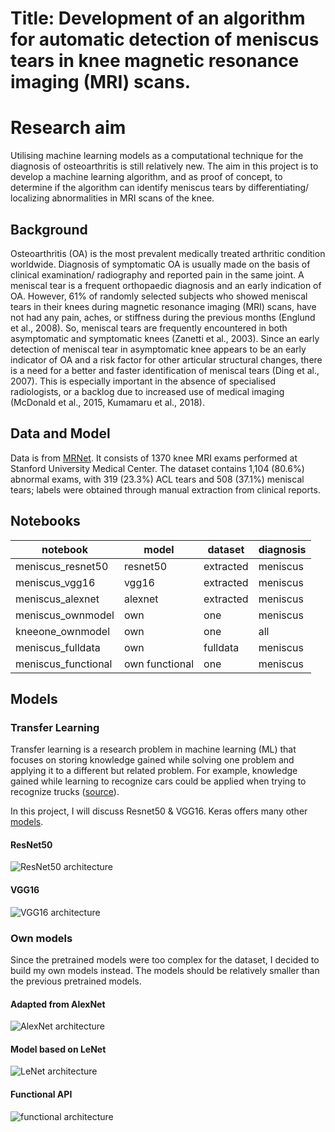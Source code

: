 # Title: Development of an algorithm for automatic detection of meniscus tears in knee magnetic resonance imaging (MRI) scans.

# Research aim
Utilising machine learning models as a computational technique for the diagnosis of osteoarthritis is still relatively new. The aim in this project is to develop a machine learning algorithm, and as proof of concept, to determine if the algorithm can identify meniscus tears by differentiating/ localizing abnormalities in MRI scans of the knee.

## Background
Osteoarthritis (OA) is the most prevalent medically treated arthritic condition worldwide. Diagnosis of symptomatic OA is usually made on the basis of clinical examination/ radiography and reported pain in the same joint. A meniscal tear is a frequent orthopaedic diagnosis and an early indication of OA. However, 61% of randomly selected subjects who showed meniscal tears in their knees during magnetic resonance imaging (MRI) scans, have not had any pain, aches, or stiffness during the previous months (Englund et al., 2008). So, meniscal tears are frequently encountered in both asymptomatic and symptomatic knees (Zanetti et al., 2003). Since an early detection of meniscal tear in asymptomatic knee appears to be an early indicator of OA and a risk factor for other articular structural changes, there is a need for a better and faster identification of meniscal tears (Ding et al., 2007). This is especially important in the absence of specialised radiologists, or a backlog due to increased use of medical imaging (McDonald et al., 2015, Kumamaru et al., 2018). 

## Data and Model
Data is from [MRNet](https://stanfordmlgroup.github.io/competitions/mrnet/). It consists of 1370 knee MRI exams performed at Stanford University Medical Center. The dataset contains 1,104 (80.6%) abnormal exams, with 319 (23.3%) ACL tears and 508 (37.1%) meniscal tears; labels were obtained through manual extraction from clinical reports.

## Notebooks
| notebook            | model          | dataset   | diagnosis |
|---------------------|----------------|-----------|-----------|
| meniscus_resnet50   | resnet50       | extracted | meniscus  |
| meniscus_vgg16      | vgg16          | extracted | meniscus  |
| meniscus_alexnet    | alexnet        | extracted | meniscus  |
| meniscus_ownmodel   | own            | one       | meniscus  |
| kneeone_ownmodel    | own            | one       | all       |
| meniscus_fulldata   | own            | fulldata  | meniscus  |
| meniscus_functional | own functional | one       | meniscus  |

## Models
### Transfer Learning
Transfer learning is a research problem in machine learning (ML) that focuses on storing knowledge gained while solving one problem and applying it to a different but related problem. For example, knowledge gained while learning to recognize cars could be applied when trying to recognize trucks ([source](https://en.wikipedia.org/wiki/Transfer_learning)).

In this project, I will discuss Resnet50 & VGG16. Keras offers many other [models](https://keras.io/api/applications/). 

#### ResNet50
![ResNet50 architecture](../images/ResNet-Architecture.jpg)




#### VGG16
![VGG16 architecture](../images/vgg_architecture.png)



### Own models
Since the pretrained models were too complex for the dataset, I decided to build my own models instead. The models should be relatively smaller than the previous pretrained models.  

#### Adapted from AlexNet
![AlexNet architecture](../images/alexnet.png)



#### Model based on LeNet
![LeNet architecture](../images/ownmodel.png)




#### Functional API
![functional architecture](../images/func_architecture.png)



